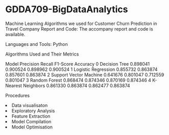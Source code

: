 # GDDA709-BigDataAnalytics

Machine Learning Algorithms we used for Customer Churn Prediction in Travel Company 
Report and Code: The accompany report and code is available. 

<p>Languages and Tools: Python</p>

<p> Algorithms Used and Their Metrics</p>
               Model  Precision    Recall  F1-Score  Accuracy
0           Decision Tree   0.898041  0.900524  0.898962  0.900524
1     Logistic Regression   0.855732  0.863874  0.857601  0.863874
2  Support Vector Machine   0.641676  0.801047  0.712559  0.801047
3           Random Forest   0.868474  0.874346  0.870169  0.874346
4     K-Nearest Neighbors   0.861330  0.863874  0.862477  0.863874

<p>Procedures</p>
<li>Data visualisaton</li>
<li>Exploratory Analysis</li>
<li>Feature Extraction</li>
<li>Model Compilation</li>
<li>Model Optimisation</li>



